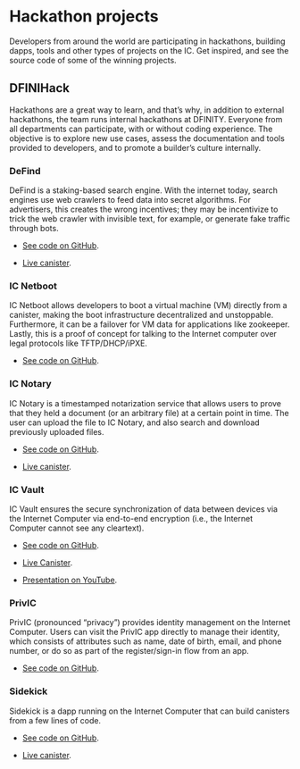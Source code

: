 # Hackathon projects

Developers from around the world are participating in hackathons, building dapps, tools and other types of projects on the IC. Get inspired, and see the source code of some of the winning projects.

## DFINIHack

Hackathons are a great way to learn, and that’s why, in addition to external hackathons, the team runs internal hackathons at DFINITY. Everyone from all departments can participate, with or without coding experience. The objective is to explore new use cases, assess the documentation and tools provided to developers, and to promote a builder’s culture internally.

### DeFind

DeFind is a staking-based search engine. With the internet today, search engines use web crawlers to feed data into secret algorithms. For advertisers, this creates the wrong incentives; they may be incentivize to trick the web crawler with invisible text, for example, or generate fake traffic through bots.

-   [See code on GitHub](https://github.com/IC-Search/ic-search).

-   [Live canister](https://jbioa-siaaa-aaaai-qanfq-cai.ic0.app).

### IC Netboot

IC Netboot allows developers to boot a virtual machine (VM) directly from a canister, making the boot infrastructure decentralized and unstoppable. Furthermore, it can be a failover for VM data for applications like zookeeper. Lastly, this is a proof of concept for talking to the Internet computer over legal protocols like TFTP/DHCP/iPXE.

-   [See code on GitHub](https://github.com/farazshaikh/team14).

### IC Notary

IC Notary is a timestamped notarization service that allows users to prove that they held a document (or an arbitrary file) at a certain point in time. The user can upload the file to IC Notary, and also search and download previously uploaded files.

-   [See code on GitHub](https://github.com/jplevyak/dfnhack7).

-   [Live canister](https://jbxh5-eqaaa-aaaae-qaaoq-cai.ic0.app).

### IC Vault

IC Vault ensures the secure synchronization of data between devices via the Internet Computer via end-to-end encryption (i.e., the Internet Computer cannot see any cleartext).

-   [See code on GitHub](https://github.com/timohanke/hack13).

-   [Live Canister](https://xggrc-cyaaa-aaaaj-aaasq-cai.raw.ic0.app).

-   [Presentation on YouTube](https://youtu.be/16xxA8EKEhE).

### PrivIC

PrivIC (pronounced “privacy”) provides identity management on the Internet Computer. Users can visit the PrivIC app directly to manage their identity, which consists of attributes such as name, date of birth, email, and phone number, or do so as part of the register/sign-in flow from an app.

-   [See code on GitHub](https://github.com/open-ic/priv-ic).

### Sidekick

Sidekick is a dapp running on the Internet Computer that can build canisters from a few lines of code.

-   [See code on GitHub](https://github.com/blynn/sidekick).

-   [Live canister](https://ffgig-jyaaa-aaaae-aaaoa-cai.raw.icp0.io).